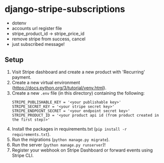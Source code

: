 # django-stripe-subscriptions
- dotenv
- accounts url register file
- stripe_product_id -> stripe_price_id
- remove stripe from success, cancel
- just subscribed message!

## Setup
1. Visit Stripe dashboard and create a new product with 'Recurring' payment.
1. Create a new virtual environment (https://docs.python.org/3/tutorial/venv.html).
1. Create a new `.env` file (in this directory) containing the following:
    ```
    STRIPE_PUBLISHABLE_KEY = '<your publishable key>'
    STRIPE_SECRET_KEY = '<your stripe secret key>'
    STRIPE_ENDPOINT_SECRET = '<your endpoint secret key>'
    STRIPE_PRODUCT_ID = '<your product api id (from product created in the first step)>'
    ```
1. Install the packages in requirements.txt (`pip install -r requirements.txt`).
1. Run the migrations (`python manage.py migrate`).
1. Run the server (`python manage.py runserver`)!
1. Register your webhook on Stripe Dashboard or forward events using Stripe CLI.
